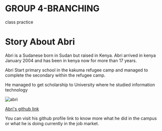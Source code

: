 # GROUP 4-BRANCHING
 class practice

# Story About Abri

Abri is a Sudanese born in Sudan but raised in Kenya. Abri arrived in kenya January 2004 and has been in kenya now for more than 17 years. 

Abri Start primary school in the kakuma refugee camp and managed to complete the secondary within the refugee camp. 

He managed to get scholarship to University where he studied information technology

![abri](https://avatars.githubusercontent.com/u/48089472?v=4)

[Abri's github link](https://github.com/abriyusif)

You can visit his github profile link to know more what he did in the campus or what he is doing currently in the job market.
